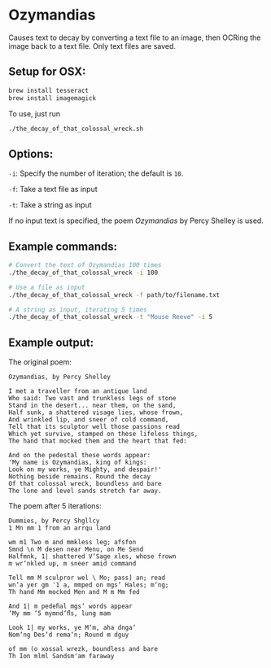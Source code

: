 # Ozymandias

Causes text to decay by converting a text file to an image, then OCRing the image back to a text file. Only text files are saved.

## Setup for OSX:
``` bash
brew install tesseract
brew install imagemagick
```

To use, just run
``` bash
./the_decay_of_that_colossal_wreck.sh
```

## Options:
`-i`: Specify the number of iteration; the default is `10`.

`-f`: Take a text file as input

`-t`: Take a string as input

If no input text is specified, the poem _Ozymandias_ by Percy Shelley is used.

## Example commands:
```bash
# Convert the text of Ozymandias 100 times
./the_decay_of_that_colossal_wreck -i 100

# Use a file as input
./the_decay_of_that_colossal_wreck -f path/to/filename.txt

# A string as input, iterating 5 times
./the_decay_of_that_colossal_wreck -t "Mouse Reeve" -i 5
```

## Example output:

The original poem:

```
Ozymandias, by Percy Shelley

I met a traveller from an antique land
Who said: Two vast and trunkless legs of stone
Stand in the desert... near them, on the sand,
Half sunk, a shattered visage lies, whose frown,
And wrinkled lip, and sneer of cold command,
Tell that its sculptor well those passions read
Which yet survive, stamped on these lifeless things,
The hand that mocked them and the heart that fed:

And on the pedestal these words appear:
'My name is Ozymandias, king of kings:
Look on my works, ye Mighty, and despair!'
Nothing beside remains. Round the decay
Of that colossal wreck, boundless and bare
The lone and level sands stretch far away.
```

The poem after 5 iterations:
```
Dummies, by Percy Shgllcy
1 Mn mm 1 from an arrqu land

wm m1 Two m and mmkless leg; afsfon
Smnd \n M desen near Menu, on Me Send
Halfmnk, 1| shattered V‘Sage xles, whose frown
m wr‘nkled up, m sneer amid command

Tell mm M sculpror wel \ Mo; pass] an; read
wn‘a yer gm '1 a, mmped on mgs‘ Hales; m‘ng;
Th hand Mm mocked Men and M m Mm fed

And 1| m pedeﬁal mgs‘ words appear
‘My mm ‘5 mymnd‘ﬂs, lung mam

Look 1| my works, ye M‘m, aha dnga‘
Nom‘ng Des‘d rema‘n; Round m dguy

of mm (o xossal wrezk, boundless and bare
Th Ion mlml Sandsm'am faraway
```
